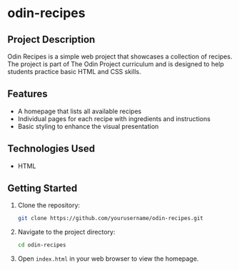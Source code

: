 # odin-recipes

## Project Description

Odin Recipes is a simple web project that showcases a collection of recipes. The project is part of The Odin Project curriculum and is designed to help students practice basic HTML and CSS skills.

## Features

- A homepage that lists all available recipes
- Individual pages for each recipe with ingredients and instructions
- Basic styling to enhance the visual presentation

## Technologies Used

- HTML

## Getting Started

1. Clone the repository:
    ```bash
    git clone https://github.com/yourusername/odin-recipes.git
    ```
2. Navigate to the project directory:
    ```bash
    cd odin-recipes
    ```
3. Open `index.html` in your web browser to view the homepage.